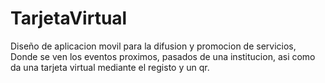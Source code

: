 # TarjetaVirtual
Diseño de aplicacion movil para la difusion y promocion de servicios, Donde se ven los eventos proximos, pasados de una institucion, asi como da una tarjeta virtual mediante el registo y un qr.
